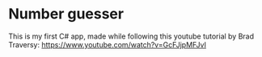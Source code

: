 # Number guesser
This is my first C# app, made while following this youtube tutorial by Brad Traversy: https://www.youtube.com/watch?v=GcFJjpMFJvI

